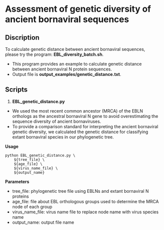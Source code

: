 # Assessment of genetic diversity of ancient bornaviral sequences   

## Discription  
To calculate genetic distance between ancient bornaviral sequences, please try the program: **EBL_diversity_batch.sh**.  

- This program provides an example to calculate genetic distance between ancient bornaviral N protein sequences.  
- Output file is **output_examples/genetic_distance.txt**.  

## Scripts  
1. **EBL_genetic_distance.py**  
- We used the most recent common ancestor (MRCA) of the EBLN orthologs as the ancestral bornaviral N gene to avoid overestimating the sequence diversity of ancient bornaviruses.  
- To provide a comparison standard for interpreting the ancient bornaviral genetic diversity, we calculated the genetic distance for classifying extant bornaviral species in our phylogenetic tree.  

**Usage**  
```
python EBL_genetic_distance.py \  
	${tree_file} \  
	${age_file} \  
	${virus_name_file} \  
	${output_name}  
```

**Parameters**  
- tree_file: phylogenetic tree file using EBLNs and extant bornaviral N proteins  
- age_file: file about EBL orthologous groups used to determine the MRCA node of each group  
- virus_name_file: virus name file to replace node name with virus species name  
- output_name: output file name  